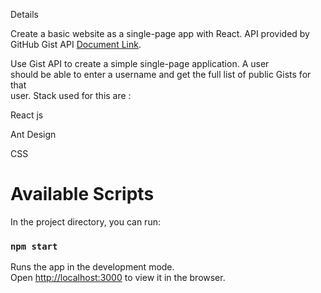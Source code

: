 Details

Create a basic website as a single-page app with React.
API provided by GitHub Gist API [Document Link](https://docs.github.com/en/free-pro-team@latest/rest/reference/gists).

Use Gist API to create a simple single-page application. A user  
should be able to enter a username and get the full list of public Gists for that  
user.
Stack used for this are :

React js

Ant Design

CSS

# Available Scripts

In the project directory, you can run:

### `npm start`

Runs the app in the development mode.\
Open [http://localhost:3000](http://localhost:3000) to view it in the browser.
